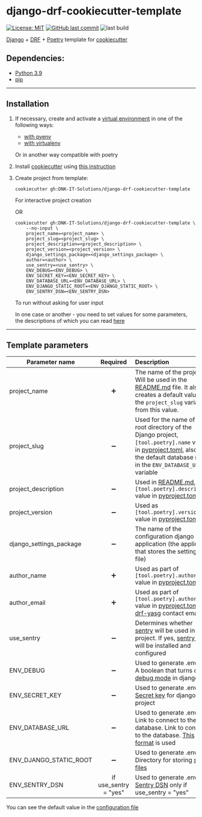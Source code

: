 # django-drf-cookiecutter-template
[![License: MIT](https://img.shields.io/badge/License-MIT-green.svg)](https://opensource.org/licenses/MIT)
[![GitHub last commit](https://img.shields.io/github/last-commit/DNK-IT-Solutions/django-drf-cookiecutter-template/main)](https://github.com/DNK-IT-Solutions/django-drf-cookiecutter-template/commits/main)
![last build](https://github.com/DNK-IT-Solutions/django-drf-cookiecutter-template/actions/workflows/test_create_project.yml/badge.svg)


[Django](https://www.djangoproject.com) + [DRF](https://www.django-rest-framework.org) + [Poetry](https://python-poetry.org) template for [cookiecutter](https://cookiecutter.readthedocs.io/)

## Dependencies:
 * [Python 3.9](https://www.python.org/downloads/release/python-390/)
 * [pip]()

---
 
## Installation

 1. If necessary, create and activate a [virtual environment](https://docs.python.org/3/glossary.html#term-virtual-environment) in one of the following ways:
    - [with pyenv](https://github.com/pyenv/pyenv-virtualenv#usage)
    - [with virtualenv](https://docs.python.org/3/tutorial/venv.html#creating-virtual-environments)

    Or in another way compatible with poetry
 2. Install [cookiecutter](https://cookiecutter.readthedocs.io/) using [this instruction](https://cookiecutter.readthedocs.io/en/latest/installation.html)
 3. Create project from template:
    ```shell
    cookiecutter gh:DNK-IT-Solutions/django-drf-cookiecutter-template
    ```
    For interactive project creation

    OR
    ```shell
    cookiecutter gh:DNK-IT-Solutions/django-drf-cookiecutter-template \
        --no-input \
        project_name=<project_name> \
        project_slug=<project_slug> \
        project_description=<project_description> \
        project_version=<project_version> \
        django_settings_package=<django_settings_package> \
        author=<author> \
        use_sentry=<use_sentry> \
        ENV_DEBUG=<ENV_DEBUG> \
        ENV_SECRET_KEY=<ENV_SECRET_KEY> \
        ENV_DATABASE_URL=<ENV_DATABASE_URL> \
        ENV_DJANGO_STATIC_ROOT=<ENV_DJANGO_STATIC_ROOT> \
        ENV_SENTRY_DSN=<ENV_SENTRY_DSN>
    ```
    To run without asking for user input
 
    In one case or another - you need to set values for some parameters, the descriptions of which you can read [here](#Template-parameters)
---

## Template parameters ##

| Parameter name          | Required              | Description |
| ----------------------- |:---------------------:|:----------- |
| project_name            | :heavy_plus_sign:     | The name of the project. Will be used in the [README.md](./{{cookiecutter.project_slug}}/README.md) file. It also creates a default value for the `project_slug` variable from this value. |
| project_slug            | :heavy_minus_sign:    | Used for the name of the root directory of the Django project, `[tool.poetry].name` value in [pyproject.toml][2], also as the default database name in the `ENV_DATABASE_URL` variable |
| project_description     | :heavy_minus_sign:    | Used in [README.md](./{{cookiecutter.project_slug}}/README.md), `[tool.poetry].description` value in [pyproject.toml][2] |
| project_version         | :heavy_minus_sign:    | Used as `[tool.poetry].version` value in [pyproject.toml][2] |
| django_settings_package | :heavy_minus_sign:    | The name of the configuration django application (the application that stores the settings.py file) |
| author_name             | :heavy_plus_sign:     | Used as part of `[tool.poetry].authors` value in [pyproject.toml][2] |
| author_email            | :heavy_plus_sign:     | Used as part of `[tool.poetry].authors` value in [pyproject.toml][2], [drf-yasg][10] contact email |
| use_sentry              | :heavy_minus_sign:    | Determines whether [sentry][3] will be used in the project. If yes, [sentry-sdk][4] will be installed and configured |
| ENV_DEBUG               | :heavy_minus_sign:    | Used to generate .env file. A boolean that turns on/off [debug mode][5] in django |
| ENV_SECRET_KEY          | :heavy_minus_sign:    | Used to generate .env file. [Secret key][6] for django-project |
| ENV_DATABASE_URL        | :heavy_minus_sign:    | Used to generate .env file. Link to connect to the database. Link to connect to the database. [This format][7] is used |
| ENV_DJANGO_STATIC_ROOT  | :heavy_minus_sign:    | Used to generate .env file. Directory for storing [static files][8] |
| ENV_SENTRY_DSN          | if use_sentry = "yes" | Used to generate .env file. [Sentry DSN][9] only if use_sentry = "yes" |

[1]: https://cookiecutter.readthedocs.io/en/latest/advanced/template_extensions.html#random-string-extension
[2]: ./{{cookiecutter.project_slug}}/pyproject.toml
[3]: https://sentry.io/
[4]: https://github.com/getsentry/sentry-python
[5]: https://docs.djangoproject.com/en/3.2/ref/settings/#debug
[6]: https://docs.djangoproject.com/en/3.2/ref/settings/#secret-key
[7]: https://django-environ.readthedocs.io/en/latest/#environ.environ.Env.db_url
[8]: https://docs.djangoproject.com/en/3.2/ref/settings/#static-root
[9]: https://docs.sentry.io/product/sentry-basics/dsn-explainer/
[10]: https://drf-yasg.readthedocs.io/en/stable/

 You can see the default value in the [configuration file](./cookiecutter.json)
